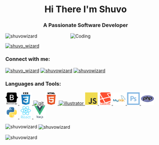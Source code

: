 <h1 align="center">Hi There I'm Shuvo</h1>
<h3 align="center">A Passionate Software Developer</h3>
<img align="right" alt="Coding" width="300" src="https://media2.giphy.com/media/M9gbBd9nbDrOTu1Mqx/giphy.gif?cid=790b7611d742bc7fb587cc0c21abb6e693cf3103ac929d03&rid=giphy.gif&ct=s">

<p align="left"> <img src="https://komarev.com/ghpvc/?username=shuvowizard&label=Profile%20views&color=0e75b6&style=flat" alt="shuvowizard" /> </p>

<p align="left"> <a href="https://twitter.com/shuvo_wizard" target="blank"><img src="https://img.shields.io/twitter/follow/shuvo_wizard?logo=twitter&style=for-the-badge" alt="shuvo_wizard" /></a> </p>

<h3 align="left">Connect with me:</h3>
<p align="left">
<a href="https://twitter.com/shuvo_wizard" target="blank"><img align="center" src="https://raw.githubusercontent.com/rahuldkjain/github-profile-readme-generator/master/src/images/icons/Social/twitter.svg" alt="shuvo_wizard" height="30" width="40" /></a>
<a href="https://linkedin.com/in/shuvowizard" target="blank"><img align="center" src="https://raw.githubusercontent.com/rahuldkjain/github-profile-readme-generator/master/src/images/icons/Social/linked-in-alt.svg" alt="shuvowizard" height="30" width="40" /></a>
<a href="https://instagram.com/shuvowizard" target="blank"><img align="center" src="https://raw.githubusercontent.com/rahuldkjain/github-profile-readme-generator/master/src/images/icons/Social/instagram.svg" alt="shuvowizard" height="30" width="40" /></a>
</p>

<h3 align="left">Languages and Tools:</h3>
<p align="left"> <a href="https://getbootstrap.com" target="_blank" rel="noreferrer"> <img src="https://raw.githubusercontent.com/devicons/devicon/master/icons/bootstrap/bootstrap-plain-wordmark.svg" alt="bootstrap" width="40" height="40"/> </a> <a href="https://www.w3schools.com/css/" target="_blank" rel="noreferrer"> <img src="https://raw.githubusercontent.com/devicons/devicon/master/icons/css3/css3-original-wordmark.svg" alt="css3" width="40" height="40"/> </a> <a href="https://git-scm.com/" target="_blank" rel="noreferrer"> <img src="https://www.vectorlogo.zone/logos/git-scm/git-scm-icon.svg" alt="git" width="40" height="40"/> </a> <a href="https://www.w3.org/html/" target="_blank" rel="noreferrer"> <img src="https://raw.githubusercontent.com/devicons/devicon/master/icons/html5/html5-original-wordmark.svg" alt="html5" width="40" height="40"/> </a> <a href="https://www.adobe.com/in/products/illustrator.html" target="_blank" rel="noreferrer"> <img src="https://www.vectorlogo.zone/logos/adobe_illustrator/adobe_illustrator-icon.svg" alt="illustrator" width="40" height="40"/> </a> <a href="https://developer.mozilla.org/en-US/docs/Web/JavaScript" target="_blank" rel="noreferrer"> <img src="https://raw.githubusercontent.com/devicons/devicon/master/icons/javascript/javascript-original.svg" alt="javascript" width="40" height="40"/> </a> <a href="https://laravel.com/" target="_blank" rel="noreferrer"> <img src="https://raw.githubusercontent.com/devicons/devicon/master/icons/laravel/laravel-plain-wordmark.svg" alt="laravel" width="40" height="40"/> </a> <a href="https://www.mysql.com/" target="_blank" rel="noreferrer"> <img src="https://raw.githubusercontent.com/devicons/devicon/master/icons/mysql/mysql-original-wordmark.svg" alt="mysql" width="40" height="40"/> </a> <a href="https://www.photoshop.com/en" target="_blank" rel="noreferrer"> <img src="https://raw.githubusercontent.com/devicons/devicon/master/icons/photoshop/photoshop-line.svg" alt="photoshop" width="40" height="40"/> </a> <a href="https://www.php.net" target="_blank" rel="noreferrer"> <img src="https://raw.githubusercontent.com/devicons/devicon/master/icons/php/php-original.svg" alt="php" width="40" height="40"/> </a> <a href="https://www.python.org" target="_blank" rel="noreferrer"> <img src="https://raw.githubusercontent.com/devicons/devicon/master/icons/python/python-original.svg" alt="python" width="40" height="40"/> </a> <a href="https://reactjs.org/" target="_blank" rel="noreferrer"> <img src="https://raw.githubusercontent.com/devicons/devicon/master/icons/react/react-original-wordmark.svg" alt="react" width="40" height="40"/> </a> <a href="https://vuejs.org/" target="_blank" rel="noreferrer"> <img src="https://raw.githubusercontent.com/devicons/devicon/master/icons/vuejs/vuejs-original-wordmark.svg" alt="vuejs" width="40" height="40"/> </a> </p>

<p><img align="left" src="https://github-readme-stats.vercel.app/api/top-langs?username=shuvowizard&show_icons=true&locale=en&layout=compact" alt="shuvowizard" /></p>

<p>&nbsp;<img align="center" src="https://github-readme-stats.vercel.app/api?username=shuvowizard&show_icons=true&locale=en" alt="shuvowizard" /></p>

<p><img align="center" src="https://github-readme-streak-stats.herokuapp.com/?user=shuvowizard&" alt="shuvowizard" /></p>
